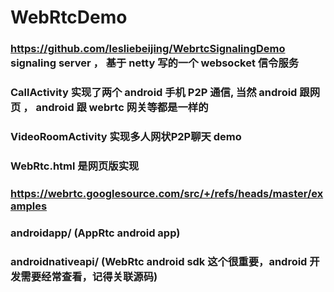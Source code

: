 # WebRtcDemo

### https://github.com/lesliebeijing/WebrtcSignalingDemo   signaling server ， 基于 netty 写的一个  websocket 信令服务

### CallActivity  实现了两个 android 手机 P2P 通信, 当然 android 跟网页 ， android 跟 webrtc 网关等都是一样的

### VideoRoomActivity 实现多人网状P2P聊天 demo

### WebRtc.html 是网页版实现

### https://webrtc.googlesource.com/src/+/refs/heads/master/examples  

### androidapp/    (AppRtc android app)

### androidnativeapi/   (WebRtc android sdk  这个很重要，android 开发需要经常查看，记得关联源码)
